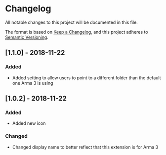 # Changelog
All notable changes to this project will be documented in this file.

The format is based on [Keep a Changelog](https://keepachangelog.com/en/1.0.0/),
and this project adheres to [Semantic Versioning](https://semver.org/spec/v2.0.0.html).

## [1.1.0] - 2018-11-22
### Added
- Added setting to allow users to point to a different folder than the default one Arma 3 is using

## [1.0.2] - 2018-11-22
### Added
- Added new icon

### Changed
- Changed display name to better reflect that this extension is for Arma 3
